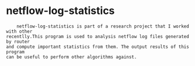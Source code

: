 netflow-log-statistics
======================
        netflow-log-statistics is part of a research project that I worked with other
    recentlly.This program is used to analysis netflow log files generated by router
    and compute important statistics from them. The output results of this program
    can be useful to perform other algorithms against.

